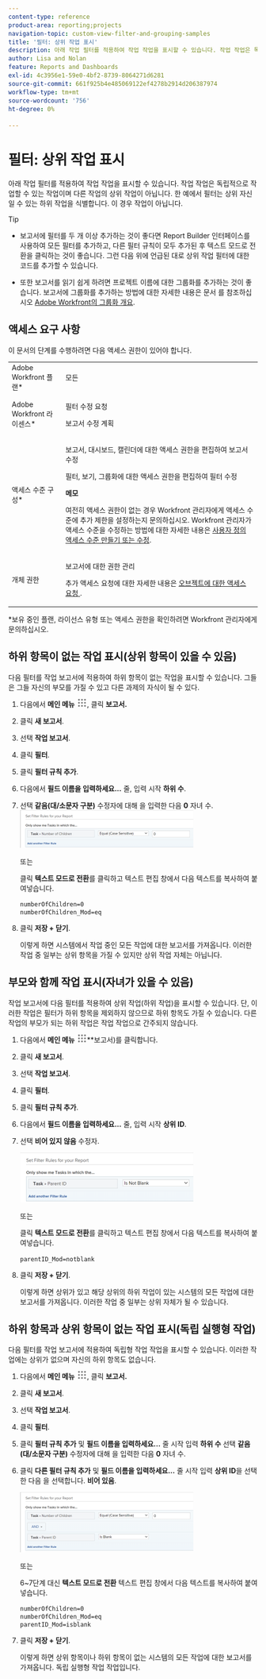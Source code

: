 ```yaml
---
content-type: reference
product-area: reporting;projects
navigation-topic: custom-view-filter-and-grouping-samples
title: '필터: 상위 작업 표시'
description: 아래 작업 필터를 적용하여 작업 작업을 표시할 수 있습니다. 작업 작업은 독립적으로 작업할 수 있는 작업이며 다른 작업의 상위 작업이 아닙니다. 한 예에서 필터는 상위 자신일 수 있는 하위 작업을 식별합니다. 이 경우 작업이 아닙니다.
author: Lisa and Nolan
feature: Reports and Dashboards
exl-id: 4c3956e1-59e0-4bf2-8739-8064271d6281
source-git-commit: 661f925b4e485069122ef4278b2914d206387974
workflow-type: tm+mt
source-wordcount: '756'
ht-degree: 0%

---
```


# 필터: 상위 작업 표시

아래 작업 필터를 적용하여 작업 작업을 표시할 수 있습니다. 작업 작업은 독립적으로 작업할 수 있는 작업이며 다른 작업의 상위 작업이 아닙니다. 한 예에서 필터는 상위 자신일 수 있는 하위 작업을 식별합니다. 이 경우 작업이 아닙니다.

>[!TIP]
>
>* 보고서에 필터를 두 개 이상 추가하는 것이 좋다면 Report Builder 인터페이스를 사용하여 모든 필터를 추가하고, 다른 필터 규칙이 모두 추가된 후 텍스트 모드로 전환을 클릭하는 것이 좋습니다. 그런 다음 위에 언급된 대로 상위 작업 필터에 대한 코드를 추가할 수 있습니다. 
* 또한 보고서를 읽기 쉽게 하려면 프로젝트 이름에 대한 그룹화를 추가하는 것이 좋습니다. 보고서에 그룹화를 추가하는 방법에 대한 자세한 내용은 문서 를 참조하십시오 [Adobe Workfront의 그룹화 개요](../../../reports-and-dashboards/reports/reporting-elements/groupings-overview.md).
>


## 액세스 요구 사항

이 문서의 단계를 수행하려면 다음 액세스 권한이 있어야 합니다.

<table style="table-layout:auto"> 
 <col> 
 <col> 
 <tbody> 
  <tr> 
   <td role="rowheader">Adobe Workfront 플랜*</td> 
   <td> <p>모든</p> </td> 
  </tr> 
  <tr> 
   <td role="rowheader">Adobe Workfront 라이센스*</td> 
   <td> <p>필터 수정 요청 </p>
   <p>보고서 수정 계획</p> </td> 
  </tr> 
  <tr> 
   <td role="rowheader">액세스 수준 구성*</td> 
   <td> <p>보고서, 대시보드, 캘린더에 대한 액세스 권한을 편집하여 보고서 수정</p> <p>필터, 보기, 그룹화에 대한 액세스 권한을 편집하여 필터 수정</p> <p><b>메모</b>

여전히 액세스 권한이 없는 경우 Workfront 관리자에게 액세스 수준에 추가 제한을 설정하는지 문의하십시오. Workfront 관리자가 액세스 수준을 수정하는 방법에 대한 자세한 내용은 <a href="../../../administration-and-setup/add-users/configure-and-grant-access/create-modify-access-levels.md" class="MCXref xref">사용자 정의 액세스 수준 만들기 또는 수정</a>.</p> </td>
</tr>
  <tr> 
   <td role="rowheader">개체 권한</td> 
   <td> <p>보고서에 대한 권한 관리</p> <p>추가 액세스 요청에 대한 자세한 내용은 <a href="../../../workfront-basics/grant-and-request-access-to-objects/request-access.md" class="MCXref xref">오브젝트에 대한 액세스 요청 </a>.</p> </td> 
  </tr> 
 </tbody> 
</table>

&#42;보유 중인 플랜, 라이선스 유형 또는 액세스 권한을 확인하려면 Workfront 관리자에게 문의하십시오.

## 하위 항목이 없는 작업 표시(상위 항목이 있을 수 있음)

다음 필터를 작업 보고서에 적용하여 하위 항목이 없는 작업을 표시할 수 있습니다. 그들은 그들 자신의 부모를 가질 수 있고 다른 과제의 자식이 될 수 있다.

1. 다음에서 **메인 메뉴** ![](assets/main-menu-icon.png), 클릭 **보고서.**

1. 클릭 **새 보고서**.
1. 선택 **작업 보고서**.
1. 클릭 **필터**.
1. 클릭 **필터 규칙 추가**.
1. 다음에서 **필드 이름을 입력하세요...** 줄, 입력 시작 **하위 수**.

1. 선택 **같음(대/소문자 구분)** 수정자에 대해 을 입력한 다음 **0** 자녀 수.\
   ![](assets/parent-task-filter-from-the-ui-350x76.png)

   또는

   클릭 **텍스트 모드로 전환**&#x200B;를 클릭하고 텍스트 편집 창에서 다음 텍스트를 복사하여 붙여넣습니다. 

   ```
   numberOfChildren=0
   numberOfChildren_Mod=eq
   ```


1. 클릭 **저장 + 닫기**.

   이렇게 하면 시스템에서 작업 중인 모든 작업에 대한 보고서를 가져옵니다. 이러한 작업 중 일부는 상위 항목을 가질 수 있지만 상위 작업 자체는 아닙니다.

## 부모와 함께 작업 표시(자녀가 있을 수 있음)

작업 보고서에 다음 필터를 적용하여 상위 작업(하위 작업)을 표시할 수 있습니다. 단, 이러한 작업은 필터가 하위 항목을 제외하지 않으므로 하위 항목도 가질 수 있습니다. 다른 작업의 부모가 되는 하위 작업은 작업 작업으로 간주되지 않습니다.

1. 다음에서 **메인 메뉴** ![](assets/main-menu-icon.png)**보고서)를 클릭합니다.
1. 클릭 **새 보고서**.
1. 선택 **작업 보고서**.
1. 클릭 **필터**.
1. 클릭 **필터 규칙 추가**.
1. 다음에서 **필드 이름을 입력하세요...** 줄, 입력 시작 **상위 ID**.
1. 선택 **비어 있지 않음** 수정자.

   ![](assets/filter-parent-id-not-blank-350x100.png)

   또는

   클릭 **텍스트 모드로 전환**&#x200B;를 클릭하고 텍스트 편집 창에서 다음 텍스트를 복사하여 붙여넣습니다. 

   `parentID_Mod=notblank`

1. 클릭 **저장 + 닫기**.

   이렇게 하면 상위가 있고 해당 상위의 하위 작업이 있는 시스템의 모든 작업에 대한 보고서를 가져옵니다. 이러한 작업 중 일부는 상위 자체가 될 수 있습니다.

## 하위 항목과 상위 항목이 없는 작업 표시(독립 실행형 작업)

다음 필터를 작업 보고서에 적용하여 독립형 작업 작업을 표시할 수 있습니다. 이러한 작업에는 상위가 없으며 자신의 하위 항목도 없습니다.

1. 다음에서 **메인 메뉴** ![](assets/main-menu-icon.png), 클릭 **보고서.**
1. 클릭 **새 보고서**.
1. 선택 **작업 보고서**.
1. 클릭 **필터**.
1. 클릭 **필터 규칙 추가** 및 **필드 이름을 입력하세요...** 줄 시작 입력 **하위 수** 선택 **같음(대/소문자 구분)** 수정자에 대해 을 입력한 다음 **0** 자녀 수.
1. 클릭 **다른 필터 규칙 추가** 및 **필드 이름을 입력하세요...** 줄 시작 입력 **상위 ID**&#x200B;을 선택한 다음 을 선택합니다. **비어 있음**.

   ![](assets/filter-parent-id-blank-and-zero-children-350x121.png)

   또는

   6~7단계 대신 **텍스트 모드로 전환** 텍스트 편집 창에서 다음 텍스트를 복사하여 붙여넣습니다. 

   <!--
   <p data-mc-conditions="QuicksilverOrClassic.Draft mode">(NOTE: ensure steps above stay accurate)</p>
   -->

   ```
   numberOfChildren=0
   numberOfChildren_Mod=eq
   parentID_Mod=isblank
   ```

1. 클릭 **저장 + 닫기**.

   이렇게 하면 상위 항목이나 하위 항목이 없는 시스템의 모든 작업에 대한 보고서를 가져옵니다. 독립 실행형 작업 작업입니다.
